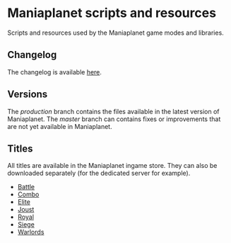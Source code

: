 Maniaplanet scripts and resources
=================================

Scripts and resources used by the Maniaplanet game modes and libraries.

Changelog
---------

The changelog is available [here](https://github.com/maniaplanet/game-modes/releases).

Versions
--------

The *production* branch contains the files available in the latest version of Maniaplanet.
The *master* branch can contains fixes or improvements that are not yet available in Maniaplanet.

Titles
------

All titles are available in the Maniaplanet ingame store. They can also be downloaded separately (for the dedicated server for example).

* [Battle](https://v4.live.maniaplanet.com/ingame/public/titles/download/SMStormBattle@nadeolabs.Title.Pack.gbx)
* [Combo](https://v4.live.maniaplanet.com/ingame/public/titles/download/SMStormCombo@nadeolabs.Title.Pack.gbx)
* [Elite](https://v4.live.maniaplanet.com/ingame/public/titles/download/SMStormElite@nadeolabs.Title.Pack.gbx)
* [Joust](https://v4.live.maniaplanet.com/ingame/public/titles/download/SMStormJoust@nadeolabs.Title.Pack.gbx)
* [Royal](https://v4.live.maniaplanet.com/ingame/public/titles/download/SMStormRoyal@nadeolabs.Title.Pack.gbx)
* [Siege](https://v4.live.maniaplanet.com/ingame/public/titles/download/SMStormSiege@nadeolabs.Title.Pack.gbx)
* [Warlords](https://v4.live.maniaplanet.com/ingame/public/titles/download/SMStormWarlords@nadeolabs.Title.Pack.gbx)